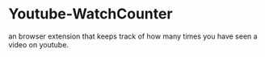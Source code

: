 # Youtube-WatchCounter
an browser extension that keeps track of how many times you have seen a video on youtube.
